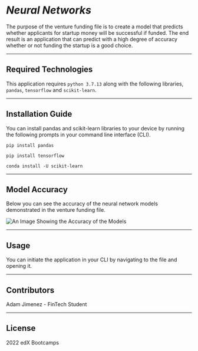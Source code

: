 # *Neural Networks*

The purpose of the venture funding file is to create a model that predicts whether applicants for startup money will be successful if funded. The end result is an application that can predict with a high degree of accuracy whether or not funding the startup is a good choice.

---

## **Required Technologies**

This application requires `python 3.7.13` along with the following libraries, `pandas`, `tensorflow` and `scikit-learn`.

---

## Installation Guide

You can install pandas and scikit-learn libraries to your device by running the following prompts in your command line interface (CLI).

```pip install pandas```

```pip install tensorflow```

```conda install -U scikit-learn```

---

## Model Accuracy

Below you can see the accuracy of the neural network models demonstrated in the venture funding file.

![An Image Showing the Accuracy of the Models](Model_Stats/model_results.png)

---

## Usage

You can initiate the application in your CLI by navigating to the file and opening it.

---

## Contributors

Adam Jimenez - FinTech Student

---

## License

2022 edX Bootcamps

